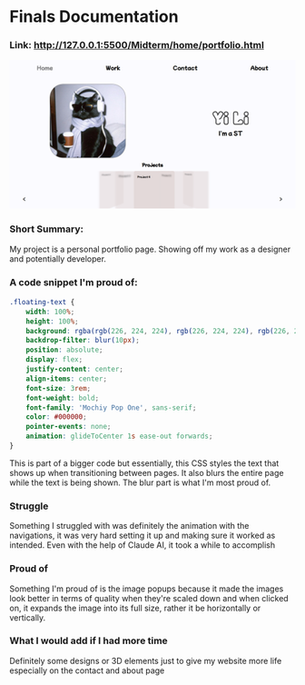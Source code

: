 # Finals Documentation

### Link: http://127.0.0.1:5500/Midterm/home/portfolio.html

![alt text](image.png)

### Short Summary:
My project is a personal portfolio page. Showing off my work as a designer and potentially developer.

### A code snippet I'm proud of: 
``` CSS
.floating-text {
    width: 100%;
    height: 100%;
    background: rgba(rgb(226, 224, 224), rgb(226, 224, 224), rgb(226, 224, 224), 0.8);
    backdrop-filter: blur(10px);
    position: absolute; 
    display: flex;
    justify-content: center;
    align-items: center;
    font-size: 3rem;
    font-weight: bold;
    font-family: 'Mochiy Pop One', sans-serif;
    color: #000000;
    pointer-events: none;
    animation: glideToCenter 1s ease-out forwards; 
}
```
This is part of a bigger code but essentially, this CSS styles the text that shows up when transitioning between pages. It also blurs the entire page while the text is being shown. The blur part is what I'm most proud of.

### Struggle
Something I struggled with was definitely the animation with the navigations, it was very hard setting it up and making sure it worked as intended. Even with the help of Claude AI, it took a while to accomplish

### Proud of

Something I'm proud of is the image popups because it made the images look better in terms of quality when they're scaled down and when clicked on, it expands the image into its full size, rather it be horizontally or vertically.

### What I would add if I had more time
Definitely some designs or 3D elements just to give my website more life especially on the contact and about page

